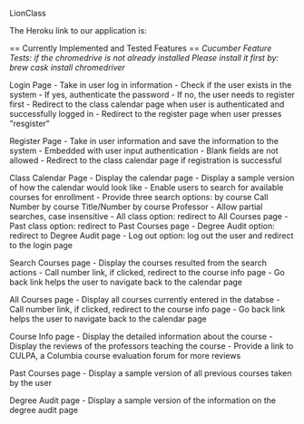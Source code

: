 LionClass

The Heroku link to our application is:

== Currently Implemented and Tested Features ==
*Cucumber Feature Tests: if the chromedrive is not already installed*
*Please install it first by: brew cask install chromedriver*

Login Page
	- Take in user log in information
	- Check if the user exists in the system
		- If yes, authenticate the password
		- If no, the user needs to register first
	- Redirect to the class calendar page when user is authenticated and successfully logged in
	- Redirect to the register page when user presses "resgister"


Register Page
	- Take in user information and save the information to the system
	- Embedded with user input authentication
		- Blank fields are not allowed
	- Redirect to the class calendar page if registration is successful


Class Calendar Page
	- Display the calendar page 
	- Display a sample version of how the calendar would look like
	- Enable users to search for available courses for enrollment
		- Provide three search options: 
			by course Call Number
			by course Title/Number
			by course Professor
		- Allow partial searches, case insensitive
	- All class option: redirect to All Courses page
	- Past class option: redirect to Past Courses page
	- Degree Audit option: redirect to Degree Audit page
	- Log out option: log out the user and redirect to the login page


Search Courses page
	- Display the courses resulted from the search actions
	- Call number link, if clicked, redirect to the course info page
	- Go back link helps the user to navigate back to the calendar page


All Courses page
	- Display all courses currently entered in the databse
	- Call number link, if clicked, redirect to the course info page
	- Go back link helps the user to navigate back to the calendar page


Course Info page
	- Display the detailed information about the course
	- Display the reviews of the professors teaching the course
	- Provide a link to CULPA, a Columbia course evaluation forum for more reviews


Past Courses page
	- Display a sample version of all previous courses taken by the user


Degree Audit page
	- Display a sample version of the information on the degree audit page